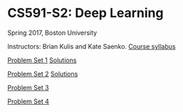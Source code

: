 # CS591-S2: Deep Learning

Spring 2017, Boston University

Instructors: Brian Kulis and Kate Saenko. [Course syllabus](https://docs.google.com/document/d/16aF6yDVa_t4AZpAm5RtP4mJpeh_eCtns7u3xt4X17tI)

[Problem Set 1](https://gist.github.com/MInner/eb6330a655a5c37b82e15d1c84fd4cd0)
[Solutions](https://gist.github.com/MInner/64d737a044389039458e409cd3da17e8)

[Problem Set 2](https://github.com/kunhe/cs591s2/blob/master/pset2/pset2.ipynb)
[Solutions](https://github.com/kunhe/cs591s2/blob/master/pset2/solutions.ipynb)

[Problem Set 3](https://github.com/kunhe/cs591s2/blob/master/pset3/pset3.ipynb)

[Problem Set 4](https://github.com/kunhe/cs591s2/blob/master/pset4/pset4.ipynb)
